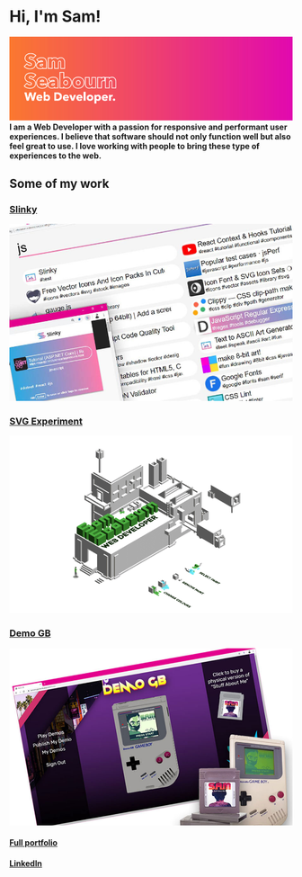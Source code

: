 # **Hi, I'm Sam!**
![](topbanner.jpg)
**I am a Web Developer with a passion for responsive and performant user experiences. 
I believe that software should not only function well but also feel great to use. I love working with people to bring these type of experiences to the web.**

## **Some of my work**
### [Slinky](https://chrome.google.com/webstore/detail/slinky/oiabgomphebmcdglaoppphombggcdbpg)
![](slinky_2.jpg)

### [SVG Experiment](https://samseabourn.github.io/SVG-Building-Experiment/)
![](clip.gif)

### [Demo GB](https://github.com/SamSeabourn/DemoGB)
![](demo_gb2.jpg)

#### [Full portfolio](https://www.samseabourn.com/)
#### [LinkedIn](https://www.linkedin.com/in/samseabourn/)